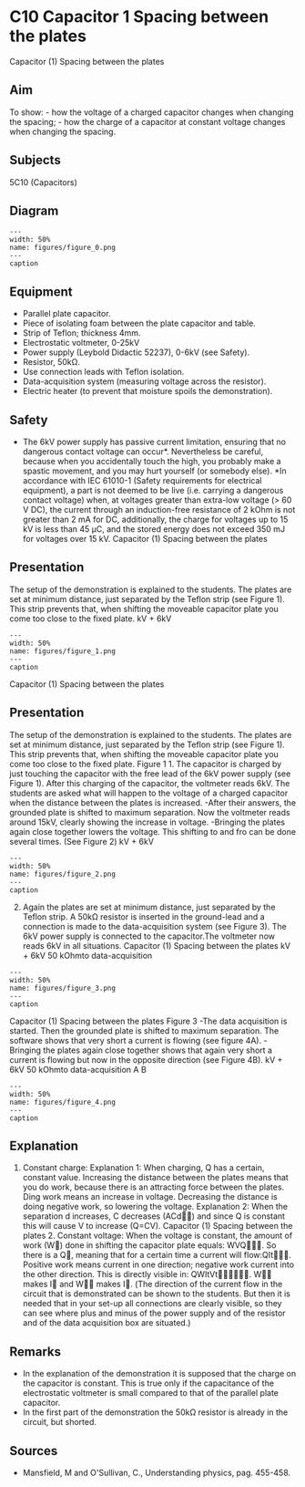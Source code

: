 # C10 Capacitor  1 Spacing between the plates 
 Capacitor (1) Spacing between the plates   
  
## Aim   
 To show: - how the voltage of a charged capacitor changes when changing the spacing; - how the charge of a capacitor at constant voltage changes when changing the spacing.   
  
## Subjects   
 5C10 (Capacitors)   
  
## Diagram   
   
```{figure} figures/figure_0.png  
---  
width: 50%  
name: figures/figure_0.png  
---  
caption  
``` 
    
  
## Equipment   
 
 *  Parallel plate capacitor. 
 *  Piece of isolating foam between the plate capacitor and table. 
 *  Strip of Teflon; thickness 4mm. 
 *  Electrostatic voltmeter, 0-25kV 
 *  Power supply (Leybold Didactic 52237), 0-6kV (see Safety). 
 *  Resistor, 50kΩ. 
 *  Use connection leads with Teflon isolation. 
 *  Data-acquisition system (measuring voltage across the resistor). 
 *  Electric heater (to prevent that moisture spoils the demonstration).   
  
## Safety   
 
 *  The 6kV power supply has passive current limitation, ensuring that no dangerous contact voltage can occur*. Nevertheless be careful, because when you accidentally touch the high, you probably make a spastic movement, and you may hurt yourself (or somebody else). *In accordance with IEC 61010-1 (Safety requirements for electrical equipment), a part is not deemed to be live (i.e. carrying a dangerous contact voltage) when, at voltages greater than extra-low voltage (> 60 V DC), the current through an induction-free resistance of 2 kOhm is not greater than 2 mA for DC, additionally, the charge for voltages up to 15 kV is less than 45 µC, and the stored energy does not exceed 350 mJ for voltages over 15 kV. Capacitor (1) Spacing between the plates
    
  
## Presentation   
 The setup of the demonstration is explained to the students. The plates are set at minimum distance, just separated by the Teflon strip (see Figure 1). This strip prevents that, when shifting the moveable capacitor plate you come too close to the fixed plate.  kV +         6kV   
```{figure} figures/figure_1.png  
---  
width: 50%  
name: figures/figure_1.png  
---  
caption  
``` 
 Capacitor (1) Spacing between the plates    
  
## Presentation   
 The setup of the demonstration is explained to the students. The plates are set at minimum distance, just separated by the Teflon strip (see Figure 1). This strip prevents that, when shifting the moveable capacitor plate you come too close to the fixed plate.  Figure 1  1. The capacitor is charged by just touching the capacitor with the free lead of the 6kV power supply (see Figure 1). After this charging of the capacitor, the voltmeter reads 6kV. The students are asked what will happen to the voltage of a charged capacitor when the distance between the plates is increased.  -After their answers, the grounded plate is shifted to maximum separation. Now the voltmeter reads around 15kV, clearly showing the increase in voltage. -Bringing the plates again close together lowers the voltage. This shifting to and fro can be done several times. (See Figure 2)  kV +         6kV   
```{figure} figures/figure_2.png  
---  
width: 50%  
name: figures/figure_2.png  
---  
caption  
``` 
 2. Again the plates are set at minimum distance, just separated by the Teflon strip. A 50kΩ resistor is inserted in the ground-lead and a connection is made to the data-acquisition system (see Figure 3). The 6kV power supply is connected to the capacitor.The voltmeter now reads 6kV in all situations.  Capacitor (1) Spacing between the plates kV +         6kV 50 kOhmto  data-acquisition   
```{figure} figures/figure_3.png  
---  
width: 50%  
name: figures/figure_3.png  
---  
caption  
``` 
 Capacitor (1) Spacing between the plates  Figure 3 -The data acquisition is started. Then the grounded plate is shifted to maximum separation. The software shows that very short a current is flowing (see figure 4A). -Bringing the plates again close together shows that again very short a current is flowing but now in the opposite direction (see Figure 4B). kV +         6kV 50 kOhmto  data-acquisition A B   
```{figure} figures/figure_4.png  
---  
width: 50%  
name: figures/figure_4.png  
---  
caption  
``` 
   
  
## Explanation   
 1. Constant charge: Explanation 1: When charging, Q has a certain, constant value. Increasing the distance between the plates means that you do work, because there is an attracting force between the plates. Ding work means an increase in voltage. Decreasing the distance is doing negative work, so lowering the voltage.  Explanation 2: When the separation d increases, C decreases (ACd) and since Q is constant this will cause V to increase (Q=CV).  Capacitor (1) Spacing between the plates  2. Constant voltage: When the voltage is constant, the amount of work (W) done in shifting the capacitor plate equals: WVQ. So there is a Q, meaning that for a certain time a current will flow:QIt. Positive work means current in one direction; negative work current into the other direction. This is directly visible in: QWItVt. W makes I and W makes I. (The direction of the current flow in the circuit that is demonstrated can be shown to the students. But then it is needed that in your set-up all connections are clearly visible, so they can see where plus and minus of the power supply and of the resistor and of the data acquisition box are situated.)   
  
## Remarks   
 
 *  In the explanation of the demonstration it is supposed that the charge on the capacitor is constant. This is true only if the capacitance of the electrostatic voltmeter is small compared to that of the parallel plate capacitor. 
 *  In the first part of the demonstration the 50kΩ resistor is already in the circuit, but shorted.
   
  
## Sources   
 
 *  Mansfield, M and O'Sullivan, C., Understanding physics, pag. 455-458.
  
